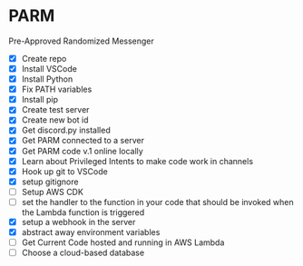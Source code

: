 # PARM
Pre-Approved Randomized Messenger

- [X] Create repo
- [X] Install VSCode
- [X] Install Python
- [X] Fix PATH variables
- [X] Install pip
- [X] Create test server
- [X] Create new bot id
- [X] Get discord.py installed
- [X] Get PARM connected to a server
- [X] Get PARM code v.1 online locally
- [X] Learn about Privileged Intents to make code work in channels
- [X] Hook up git to VSCode
- [X] setup gitignore
- [ ] Setup AWS CDK
- [ ] set the handler to the function in your code that should be invoked when the Lambda function is triggered
- [X] setup a webhook in the server
- [X] abstract away environment variables
- [ ] Get Current Code hosted and running in AWS Lambda
- [ ] Choose a cloud-based database

